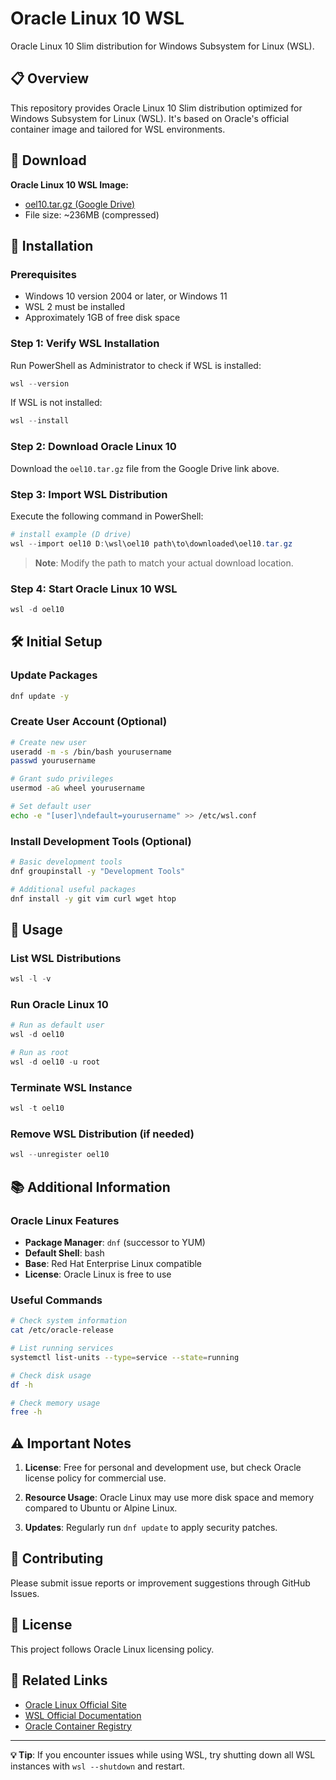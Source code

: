 # Oracle Linux 10 WSL

Oracle Linux 10 Slim distribution for Windows Subsystem for Linux (WSL).

## 📋 Overview

This repository provides Oracle Linux 10 Slim distribution optimized for Windows Subsystem for Linux (WSL). It's based on Oracle's official container image and tailored for WSL environments.

## 💾 Download

**Oracle Linux 10 WSL Image:**
- [oel10.tar.gz (Google Drive)](https://drive.google.com/file/d/1vRb0zccjhXWAPMbA6U3SZ9yMi4uY4olq/view?usp=drive_link)
- File size: ~236MB (compressed)

## 🚀 Installation

### Prerequisites
- Windows 10 version 2004 or later, or Windows 11
- WSL 2 must be installed
- Approximately 1GB of free disk space

### Step 1: Verify WSL Installation
Run PowerShell as Administrator to check if WSL is installed:

```powershell
wsl --version
```

If WSL is not installed:
```powershell
wsl --install
```

### Step 2: Download Oracle Linux 10
Download the `oel10.tar.gz` file from the Google Drive link above.

### Step 3: Import WSL Distribution
Execute the following command in PowerShell:

```powershell
# install example (D drive)
wsl --import oel10 D:\wsl\oel10 path\to\downloaded\oel10.tar.gz
```

> **Note**: Modify the path to match your actual download location.

### Step 4: Start Oracle Linux 10 WSL
```powershell
wsl -d oel10
```

## 🛠 Initial Setup

### Update Packages
```bash
dnf update -y
```

### Create User Account (Optional)
```bash
# Create new user
useradd -m -s /bin/bash yourusername
passwd yourusername

# Grant sudo privileges
usermod -aG wheel yourusername

# Set default user
echo -e "[user]\ndefault=yourusername" >> /etc/wsl.conf
```

### Install Development Tools (Optional)
```bash
# Basic development tools
dnf groupinstall -y "Development Tools"

# Additional useful packages
dnf install -y git vim curl wget htop
```

## 📖 Usage

### List WSL Distributions
```powershell
wsl -l -v
```

### Run Oracle Linux 10
```powershell
# Run as default user
wsl -d oel10

# Run as root
wsl -d oel10 -u root
```

### Terminate WSL Instance
```powershell
wsl -t oel10
```

### Remove WSL Distribution (if needed)
```powershell
wsl --unregister oel10
```
## 📚 Additional Information

### Oracle Linux Features
- **Package Manager**: `dnf` (successor to YUM)
- **Default Shell**: bash
- **Base**: Red Hat Enterprise Linux compatible
- **License**: Oracle Linux is free to use

### Useful Commands
```bash
# Check system information
cat /etc/oracle-release

# List running services
systemctl list-units --type=service --state=running

# Check disk usage
df -h

# Check memory usage
free -h
```

## ⚠️ Important Notes

1. **License**: Free for personal and development use, but check Oracle license policy for commercial use.

2. **Resource Usage**: Oracle Linux may use more disk space and memory compared to Ubuntu or Alpine Linux.

3. **Updates**: Regularly run `dnf update` to apply security patches.

## 🤝 Contributing

Please submit issue reports or improvement suggestions through GitHub Issues.

## 📄 License

This project follows Oracle Linux licensing policy.

## 🔗 Related Links

- [Oracle Linux Official Site](https://www.oracle.com/linux/)
- [WSL Official Documentation](https://docs.microsoft.com/en-us/windows/wsl/)
- [Oracle Container Registry](https://container-registry.oracle.com/)

---

**💡 Tip**: If you encounter issues while using WSL, try shutting down all WSL instances with `wsl --shutdown` and restart.
